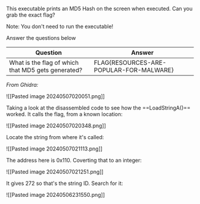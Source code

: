 This executable prints an MD5 Hash on the screen when executed. Can you grab the exact flag?

Note: You don't need to run the executable!  

Answer the questions below

| Question                                           | Answer                                  |
| -------------------------------------------------- | --------------------------------------- |
| What is the flag of which that MD5 gets generated? | FLAG{RESOURCES-ARE-POPULAR-FOR-MALWARE} |

*From Ghidra:*

![[Pasted image 20240507020051.png]]

Taking a look at the disassembled code to see how the ==LoadStringA()== worked. It calls the flag, from a known location:

![[Pasted image 20240507020348.png]]


Locate the string from where it's called:

![[Pasted image 20240507021113.png]]

The address here is 0x110. Coverting that to an integer:

![[Pasted image 20240507021251.png]]


It gives 272 so that's the string ID. Search for it:

![[Pasted image 20240506231550.png]]

